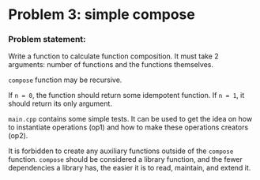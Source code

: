 # Problem 3: simple compose

### Problem statement:
Write a function to calculate function composition. It must take 2 arguments: number of functions and the functions themselves.

`compose` function may be recursive.

If `n = 0`, the function should return some idempotent function. If `n = 1`, it should return its only argument.

`main.cpp` contains some simple tests. It can be used to get the idea on how to instantiate operations (op1) and how to make these operations creators (op2).

It is forbidden to create any auxiliary functions outside of the `compose` function. `compose` should be considered a library function, and the fewer dependencies a library has, the easier it is to read, maintain, and extend it.
